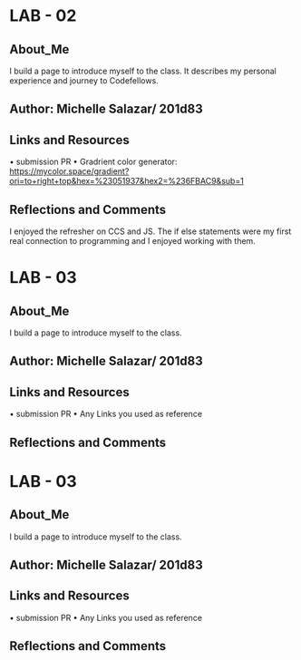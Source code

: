 
# LAB - 02
## About_Me
I build a page to introduce myself to the class. It describes my personal experience and journey to Codefellows.

## Author: Michelle Salazar/ 201d83

## Links and Resources
• submission PR
• Gradrient color generator: https://mycolor.space/gradient?ori=to+right+top&hex=%23051937&hex2=%236FBAC9&sub=1

## Reflections and Comments
I enjoyed the refresher on CCS and JS. The if else statements were my first real connection to programming and I enjoyed working with them.

# LAB - 03
## About_Me
I build a page to introduce myself to the class.

## Author: Michelle Salazar/ 201d83

## Links and Resources
• submission PR
• Any Links you used as reference

## Reflections and Comments

# LAB - 03
## About_Me
I build a page to introduce myself to the class.

## Author: Michelle Salazar/ 201d83

## Links and Resources
• submission PR
• Any Links you used as reference

## Reflections and Comments
